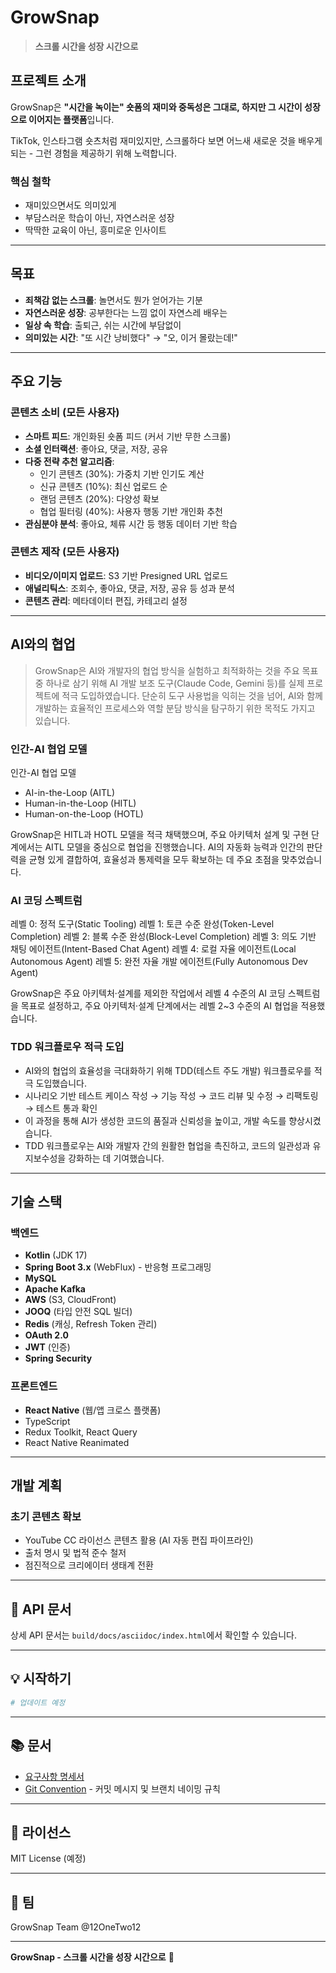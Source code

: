 # GrowSnap

> **스크롤 시간을 성장 시간으로**

## 프로젝트 소개

GrowSnap은 **"시간을 녹이는" 숏폼의 재미와 중독성은 그대로, 하지만 그 시간이 성장으로 이어지는 플랫폼**입니다.

TikTok, 인스타그램 숏츠처럼 재미있지만, 스크롤하다 보면 어느새 새로운 것을 배우게 되는 - 그런 경험을 제공하기 위해 노력합니다.

### 핵심 철학
- 재미있으면서도 의미있게
- 부담스러운 학습이 아닌, 자연스러운 성장
- 딱딱한 교육이 아닌, 흥미로운 인사이트

---

## 목표

- **죄책감 없는 스크롤**: 놀면서도 뭔가 얻어가는 기분
- **자연스러운 성장**: 공부한다는 느낌 없이 자연스레 배우는
- **일상 속 학습**: 출퇴근, 쉬는 시간에 부담없이
- **의미있는 시간**: "또 시간 낭비했다" → "오, 이거 몰랐는데!"

---

## 주요 기능

### 콘텐츠 소비 (모든 사용자)
- **스마트 피드**: 개인화된 숏폼 피드 (커서 기반 무한 스크롤)
- **소셜 인터랙션**: 좋아요, 댓글, 저장, 공유
- **다중 전략 추천 알고리즘**:
  - 인기 콘텐츠 (30%): 가중치 기반 인기도 계산
  - 신규 콘텐츠 (10%): 최신 업로드 순
  - 랜덤 콘텐츠 (20%): 다양성 확보
  - 협업 필터링 (40%): 사용자 행동 기반 개인화 추천
- **관심분야 분석**: 좋아요, 체류 시간 등 행동 데이터 기반 학습

### 콘텐츠 제작 (모든 사용자)
- **비디오/이미지 업로드**: S3 기반 Presigned URL 업로드
- **애널리틱스**: 조회수, 좋아요, 댓글, 저장, 공유 등 성과 분석
- **콘텐츠 관리**: 메타데이터 편집, 카테고리 설정

---

## AI와의 협업

>GrowSnap은 AI와 개발자의 협업 방식을 실험하고 최적화하는 것을 주요 목표 중 하나로 삼기 위해 AI 개발 보조 도구(Claude Code, Gemini 등)를 실제 프로젝트에 적극 도입하였습니다.
단순히 도구 사용법을 익히는 것을 넘어, AI와 함께 개발하는 효율적인 프로세스와 역할 분담 방식을 탐구하기 위한 목적도 가지고 있습니다.

### 인간-AI 협업 모델

인간-AI 협업 모델

- AI-in-the-Loop (AITL)
- Human-in-the-Loop (HITL)
- Human-on-the-Loop (HOTL)

GrowSnap은 HITL과 HOTL 모델을 적극 채택했으며, 주요 아키텍처 설계 및 구현 단계에서는 AITL 모델을 중심으로 협업을 진행했습니다.
AI의 자동화 능력과 인간의 판단력을 균형 있게 결합하여, 효율성과 통제력을 모두 확보하는 데 주요 초점을 맞추었습니다.

### AI 코딩 스펙트럼

레벨 0: 정적 도구(Static Tooling)
레벨 1: 토큰 수준 완성(Token-Level Completion)
레벨 2: 블록 수준 완성(Block-Level Completion)
레벨 3: 의도 기반 채팅 에이전트(Intent-Based Chat Agent)
레벨 4: 로컬 자율 에이전트(Local Autonomous Agent)
레벨 5: 완전 자율 개발 에이전트(Fully Autonomous Dev Agent)

GrowSnap은 주요 아키텍처·설계를 제외한 작업에서 레벨 4 수준의 AI 코딩 스펙트럼을 목표로 설정하고, 주요 아키텍처·설계 단계에서는 레벨 2~3 수준의 AI 협업을 적용했습니다.

### TDD 워크플로우 적극 도입

- AI와의 협업의 효율성을 극대화하기 위해 TDD(테스트 주도 개발) 워크플로우를 적극 도입했습니다.
- 시나리오 기반 테스트 케이스 작성 → 기능 작성 → 코드 리뷰 및 수정 → 리팩토링 → 테스트 통과 확인
- 이 과정을 통해 AI가 생성한 코드의 품질과 신뢰성을 높이고, 개발 속도를 향상시켰습니다.
- TDD 워크플로우는 AI와 개발자 간의 원활한 협업을 촉진하고, 코드의 일관성과 유지보수성을 강화하는 데 기여했습니다.

---

## 기술 스택

### 백엔드
- **Kotlin** (JDK 17)
- **Spring Boot 3.x** (WebFlux) - 반응형 프로그래밍
- **MySQL**
- **Apache Kafka**
- **AWS** (S3, CloudFront)
- **JOOQ** (타입 안전 SQL 빌더)
- **Redis** (캐싱, Refresh Token 관리)
- **OAuth 2.0**
- **JWT** (인증)
- **Spring Security**

### 프론트엔드
- **React Native** (웹/앱 크로스 플랫폼)
- TypeScript
- Redux Toolkit, React Query
- React Native Reanimated

---

## 개발 계획

### 초기 콘텐츠 확보
- YouTube CC 라이선스 콘텐츠 활용 (AI 자동 편집 파이프라인)
- 출처 명시 및 법적 준수 철저
- 점진적으로 크리에이터 생태계 전환

---

## 📖 API 문서

상세 API 문서는 `build/docs/asciidoc/index.html`에서 확인할 수 있습니다.

---

## 💡 시작하기

```bash
# 업데이트 예정
```

---

## 📚 문서

- [요구사항 명세서](docs/요구사항명세서.md)
- [Git Convention](docs/GIT_CONVENTION.md) - 커밋 메시지 및 브랜치 네이밍 규칙

---

## 📄 라이선스

MIT License (예정)

---

## 👥 팀

GrowSnap Team
@12OneTwo12

---

**GrowSnap - 스크롤 시간을 성장 시간으로** 🌱
